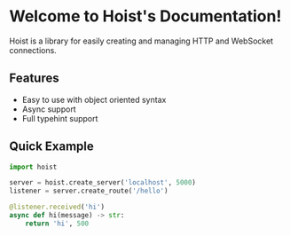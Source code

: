 # Welcome to Hoist's Documentation!

Hoist is a library for easily creating and managing HTTP and WebSocket connections.

## Features

- Easy to use with object oriented syntax
- Async support
- Full typehint support

## Quick Example

```py
import hoist

server = hoist.create_server('localhost', 5000)
listener = server.create_route('/hello')

@listener.received('hi')
async def hi(message) -> str:
    return 'hi', 500
```
